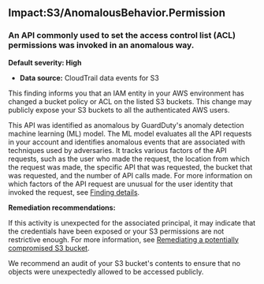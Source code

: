 Impact:S3/AnomalousBehavior.Permission
--------------------------------------


### An API commonly used to set the access control list (ACL) permissions was invoked in an anomalous way.


**Default severity: High**


 * **Data source:** CloudTrail data events for S3

This finding informs you that an IAM entity in your AWS environment has changed a bucket policy or ACL on the listed S3 buckets. This change may publicly expose your S3 buckets to all the authenticated AWS users.


This API was identified as anomalous by GuardDuty's anomaly detection machine learning (ML) model. The ML model evaluates all the API requests in your account and identifies anomalous events that are associated with techniques used by adversaries. It tracks various factors of the API requests, such as the user who made the request, the location from which the request was made, the specific API that was requested, the bucket that was requested, and the number of API calls made. For more information on which factors of the API request are unusual for the user identity that invoked the request, see [Finding details](https://docs.aws.amazon.com/guardduty/latest/ug/guardduty_findings-summary.html#finding-anomalous).


**Remediation recommendations:**


If this activity is unexpected for the associated principal, it may indicate that the credentials have been exposed or your S3 permissions are not restrictive enough. For more information, see [Remediating a potentially compromised S3 bucket](https://docs.aws.amazon.com/guardduty/latest/ug/compromised-s3.html).


We recommend an audit of your S3 bucket's contents to ensure that no objects were unexpectedly allowed to be accessed publicly.

